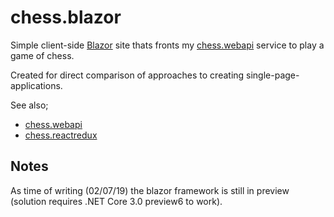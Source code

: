 # chess.blazor

Simple client-side [Blazor](https://docs.microsoft.com/en-us/aspnet/core/blazor/?view=aspnetcore-3.0) site thats fronts my [chess.webapi](..\chess.webapi) service to play a game of chess.

Created for direct comparison of approaches to creating single-page-applications.

See also;

* [chess.webapi](..\chess.webapi)
* [chess.reactredux](..\chess.reactredux)

## Notes

As time of writing (02/07/19) the blazor framework is still in preview (solution requires .NET Core 3.0 preview6 to work). 
